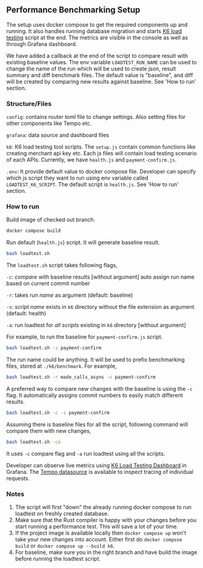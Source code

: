 ## Performance Benchmarking Setup

The setup uses docker compose to get the required components up and running. It also handles running database migration 
and starts [K6 load testing](https://k6.io/docs/) script at the end. The metrics are visible in the console as well as 
through Grafana dashboard.

We have added a callback at the end of the script to compare result with existing baseline values. The env variable
`LOADTEST_RUN_NAME` can be used to change the name of the run which will be used to create json, result summary and diff 
benchmark files. The default value is "baseline", and diff will be created by comparing new results against baseline.
See 'How to run' section.

###  Structure/Files

`config`:   contains router toml file to change settings. Also setting files for other components like Tempo etc.

`grafana`:  data source and dashboard files

`k6`:       K6 load testing tool scripts. The `setup.js` contain common functions like creating merchant api key etc. 
            Each js files will contain load testing scenario of each APIs. Currently, we have `health.js` and `payment-confirm.js`.

`.env`:     It provide default value to docker compose file. Developer can specify which js script they want to run using env 
            variable called `LOADTEST_K6_SCRIPT`. The default script is `health.js`. See 'How to run' section.

### How to run

Build image of checked out branch.
```bash
docker compose build
```

Run default (`health.js`) script. It will generate baseline result.
```bash
bash loadtest.sh
```

The `loadtest.sh` script takes following flags, 

`-c`: _compare_ with baseline results [without argument]
      auto assign run name based on current commit number

`-r`: takes _run name_ as argument (default: baseline)

`-s`: _script name_ exists in `k6` directory without the file extension as argument (default: health)

`-a`: run loadtest for _all scripts_ existing in `k6` directory [without argument] 

For example, to run the baseline for `payment-confirm.js` script.
```bash
bash loadtest.sh -s payment-confirm
```

The run name could be anything. It will be used to prefix benchmarking files, stored at `./k6/benchmark`. For example,
```bash
bash loadtest.sh -r made_calls_asyns -s payment-confirm
```

A preferred way to compare new changes with the baseline is using the `-c` flag. It automatically assigns commit numbers to
easily match different results.
```bash
bash loadtest.sh -c -s payment-confirm
```

Assuming there is baseline files for all the script, following command will compare them with new changes,
```bash
bash loadtest.sh -ca
```
It uses `-c` compare flag and `-a` run loadtest using all the scripts. 

Developer can observe live metrics using [K6 Load Testing Dashboard](http://localhost:3002/d/k6/k6-load-testing-results?orgId=1&refresh=5s&from=now-1m&to=now) in Grafana.
The [Tempo datasource](http://localhost:3002/explore?orgId=1&left=%7B%22datasource%22:%22P214B5B846CF3925F%22,%22queries%22:%5B%7B%22refId%22:%22A%22,%22queryType%22:%22nativeSearch%22%7D%5D,%22range%22:%7B%22from%22:%22now-1m%22,%22to%22:%22now%22%7D%7D)
is available to inspect tracing of individual requests.

### Notes

1. The script will first "down" the already running docker compose to run loadtest on freshly created database.
2. Make sure that the Rust compiler is happy with your changes before you start running a performance test. This will save a lot of your time.
3. If the project image is available locally then `docker compose up` won't take your new changes into account. 
   Either first do `docker compose build` or `docker compose up --build k6`.
4. For baseline, make sure you in the right branch and have build the image before running the loadtest script.
